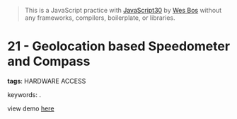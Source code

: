 > This is a JavaScript practice with [JavaScript30](https://javascript30.com/) by [Wes Bos](https://github.com/wesbos) without any frameworks, compilers, boilerplate, or libraries.

# 21 - Geolocation based Speedometer and Compass
**tags**: HARDWARE ACCESS

keywords: .

view demo [here](https://gnovo.github.io/JS30/21-Geolocation_based_Speedometer_and_Compass/index.html)